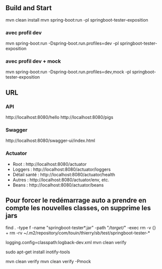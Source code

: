 ## Build and Start
mvn clean install
mvn spring-boot:run -pl springboot-tester-exposition

### avec profil dev
mvn spring-boot:run -Dspring-boot.run.profiles=dev -pl springboot-tester-exposition

### avec profil dev + mock
mvn spring-boot:run -Dspring-boot.run.profiles=dev,mock -pl springboot-tester-exposition

## URL
### API

http://localhost:8080/hello
http://localhost:8080/pigs

### Swagger
http://localhost:8080/swagger-ui/index.html


### Actuator
- Root : http://localhost:8080/actuator
- Loggers : http://localhost:8080/actuator/loggers
- Détail santé : http://localhost:8080/actuator/health
- Autres : http://localhost:8080/actuator/env, etc.
- Beans : http://localhost:8080/actuator/beans


## Pour forcer le redémarrage auto a prendre en compte les nouvelles classes, on supprime les jars

find . -type f -name "springboot-tester*.jar" -path "*/target/*" -exec rm -v {} +
rm -rv ~/.m2/repository/com/touin/thierry/sb/test/springboot-tester-*



logging.config=classpath:logback-dev.xml
mvn clean verify

sudo apt-get install inotify-tools



mvn clean verify
mvn clean verify -Pmock
